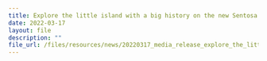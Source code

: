 ```yaml
---
title: Explore the little island with a big history on the new Sentosa Heritage Trail
date: 2022-03-17
layout: file
description: ""
file_url: /files/resources/news/20220317_media_release_explore_the_little_island_with_a_big_history.pdf
---
```



